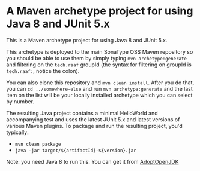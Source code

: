 # A Maven archetype project for using Java 8 and JUnit 5.x

This is a Maven archetype project for using Java 8 and JUnit 5.x.

This archetype is deployed to the main SonaType OSS Maven repository so you should be able to use them by simply typing `mvn archetype:generate` and filtering on the `tech.raaf` groupId (the syntax for filtering on groupId is `tech.raaf:`, notice the colon).

You can also clone this repository and `mvn clean install`. After you do that, you can `cd ../somewhere-else` and run `mvn archetype:generate` and the last item on the list will be your locally installed archetype which you can select by number.

The resulting Java project contains a minimal HelloWorld and accompanying test and uses the latest JUnit 5.x and latest versions of various Maven plugins. To package and run the resulting project, you'd typically:

 * `mvn clean package`
 * `java -jar target/${artifactId}-${version}.jar`

Note: you need Java 8 to run this. You can get it from [AdoptOpenJDK](https://adoptopenjdk.net/)

